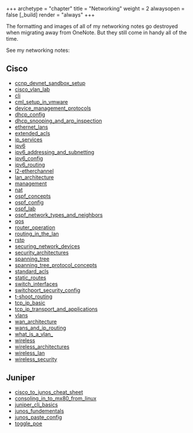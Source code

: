 +++ 
archetype = "chapter" 
title = "Networking" 
weight = 2
alwaysopen = false
[_build]
  render = "always"
+++

The formatting and images of all of my networking notes go destroyed when migrating away from OneNote. But they still come in handy all of the time. 

See my networking notes:

## Cisco
- [ccnp_devnet_sandbox_setup](perfectdarkmode1.github.io/content/networking/ccnp_devnet_sandbox_setup)
- [cisco_vlan_lab](cisco_vlan_lab)
- [cli](cli)
- [cml_setup_in_vmware](cml_setup_in_vmware)
- [device_management_protocols](device_management_protocols)
- [dhcp_config](dhcp_config)
- [dhcp_snooping_and_arp_inspection](dhcp_snooping_and_arp_inspection)
- [ethernet_lans](ethernet_lans)
- [extended_acls](extended_acls)
- [ip_services](ip_services)
- [ipv6](ipv6)
- [ipv6_addressing_and_subnetting](ipv6_addressing_and_subnetting)
- [ipv6_config](ipv6_config)
- [ipv6_routing](ipv6_routing)
- [l2-etherchannel](l2-etherchannel)
- [lan_architecture](lan_architecture)
- [management](management)
- [nat](nat)
- [ospf_concepts](ospf_concepts)
- [ospf_config](ospf_config)
- [ospf_lab](ospf_lab)
- [ospf_network_types_and_neighbors](ospf_network_types_and_neighbors)
- [qos](qos)
- [router_operation](router_operation)
- [routing_in_the_lan](routing_in_the_lan)
- [rstp](rstp)
- [securing_network_devices](securing_network_devices)
- [security_architectures](security_architectures)
- [spanning_tree](spanning_tree)
- [spanning_tree_protocol_concepts](spanning_tree_protocol_concepts)
- [standard_acls](standard_acls)
- [static_routes](static_routes)
- [switch_interfaces](switch_interfaces)
- [switchport_security_config](switchport_security_config)
- [t-shoot_routing](t-shoot_routing)
- [tcp_ip_basic](tcp_ip_basic)
- [tcp_ip_transport_and_applications](tcp_ip_transport_and_applications)
- [vlans](vlans)
- [wan_architecture](wan_architecture)
- [wans_and_ip_routing](wans_and_ip_routing)
- [what_is_a_vlan_](what_is_a_vlan_)
- [wireless](wireless)
- [wireless_architectures](wireless_architectures)
- [wireless_lan](wireless_lan)
- [wireless_security](wireless_security)

## Juniper
- [cisco_to_junos_cheat_sheet](cisco_to_junos_cheat_sheet)
- [consoling_in_to_mx80_from_linux](consoling_in_to_mx80_from_linux)
- [juniper_cli_basics](juniper_cli_basics)
- [junos_fundementals](junos_fundementals)
- [junos_paste_config](junos_paste_config)
- [toggle_poe](toggle_poe)
